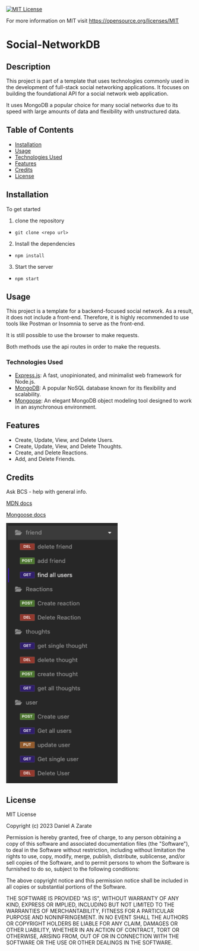 [![MIT License](https://img.shields.io/badge/License-MIT-blue.svg)](https://opensource.org/licenses/MIT)

For more information on MIT visit https://opensource.org/licenses/MIT

# Social-NetworkDB

## Description

This project is part of a template that uses technologies commonly used in the development of full-stack social networking applications. It focuses on building the foundational API for a social network web application.

It uses MongoDB a popular choice for many social networks due to its speed with large amounts of data and flexibility with unstructured data.

## Table of Contents

- [Installation](#installation)
- [Usage](#usage)
- [Technologies Used](#technologies-used)
- [Features](#features)
- [Credits](#credits)
- [License](#license)

## Installation

To get started
1. clone the repository
* `git clone <repo url>`
2. Install the dependencies
* `npm install`
3. Start the server
* `npm start`
## Usage

This project is a template for a backend-focused social network. As a result, it does not include a front-end. Therefore, it is highly recommended to use tools like Postman or Insomnia to serve as the front-end.

It is still possible to use the browser to make requests.

Both methods use the api routes in order to make the requests.



### Technologies Used

* <a href="https://expressjs.com/">Express.js</a>: A fast, unopinionated, and minimalist web framework for Node.js.
* <a href="https://www.mongodb.com/">MongoDB</a>: A popular NoSQL database known for its flexibility and scalability.
* <a href="https://mongoosejs.com/docs/">Mongoose</a>: An elegant MongoDB object modeling tool designed to work in an asynchronous environment.

## Features

- Create, Update, View, and Delete Users.
- Create, Update, View, and Delete Thoughts.
- Create, and Delete Reactions.
- Add, and Delete Friends.

## Credits

Ask BCS - help with general info.

<a href="https://developer.mozilla.org/en-US/">MDN docs</a>

<a href="https://mongoosejs.com/docs/">Mongoose docs</a>

<img src="./assets/website.png" alt="insomnia routes" width="300px" height="700px">

## License

MIT License

Copyright (c) 2023 Daniel A Zarate

Permission is hereby granted, free of charge, to any person obtaining a copy
of this software and associated documentation files (the "Software"), to deal
in the Software without restriction, including without limitation the rights
to use, copy, modify, merge, publish, distribute, sublicense, and/or sell
copies of the Software, and to permit persons to whom the Software is
furnished to do so, subject to the following conditions:

The above copyright notice and this permission notice shall be included in all
copies or substantial portions of the Software.

THE SOFTWARE IS PROVIDED "AS IS", WITHOUT WARRANTY OF ANY KIND, EXPRESS OR
IMPLIED, INCLUDING BUT NOT LIMITED TO THE WARRANTIES OF MERCHANTABILITY,
FITNESS FOR A PARTICULAR PURPOSE AND NONINFRINGEMENT. IN NO EVENT SHALL THE
AUTHORS OR COPYRIGHT HOLDERS BE LIABLE FOR ANY CLAIM, DAMAGES OR OTHER
LIABILITY, WHETHER IN AN ACTION OF CONTRACT, TORT OR OTHERWISE, ARISING FROM,
OUT OF OR IN CONNECTION WITH THE SOFTWARE OR THE USE OR OTHER DEALINGS IN THE
SOFTWARE.
